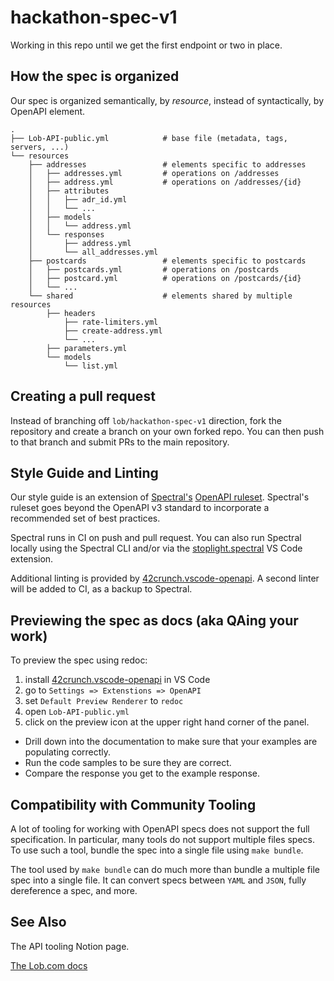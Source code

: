 # hackathon-spec-v1

Working in this repo until we get the first endpoint or two in place.

## How the spec is organized

Our spec is organized semantically, by *resource*, instead of syntactically, by OpenAPI element.

```
.
├── Lob-API-public.yml            # base file (metadata, tags, servers, ...)
└── resources
    ├── addresses                 # elements specific to addresses
    │   ├── addresses.yml         # operations on /addresses
    │   ├── address.yml           # operations on /addresses/{id}
    │   ├── attributes
    │   │   ├── adr_id.yml
    │   │   └── ...
    │   ├── models
    │   │   └── address.yml
    │   └── responses
    │       ├── address.yml
    │       └── all_addresses.yml
    ├── postcards                 # elements specific to postcards
    │   ├── postcards.yml         # operations on /postcards
    │   ├── postcard.yml          # operations on /postcards/{id}
    │   └── ...
    └── shared                    # elements shared by multiple resources
        ├── headers
            ├── rate-limiters.yml
            ├── create-address.yml
            └── ...
        ├── parameters.yml
        └── models
            └── list.yml
```

## Creating a pull request

Instead of branching off `lob/hackathon-spec-v1` direction, fork the repository and create a branch on your own forked repo. You can then push to that branch and submit PRs to the main repository.

## Style Guide and Linting

Our style guide is an extension of [Spectral's](https://meta.stoplight.io/docs/spectral/README.md) [OpenAPI ruleset](https://meta.stoplight.io/docs/spectral/docs/reference/openapi-rules.md). Spectral's ruleset goes beyond the OpenAPI v3 standard to incorporate a recommended set of best practices.

Spectral runs in CI on push and pull request. You can also run Spectral locally using the Spectral CLI and/or via the [stoplight.spectral](https://marketplace.visualstudio.com/items?itemName=stoplight.spectral) VS Code extension.

Additional linting is provided by [42crunch.vscode-openapi](https://github.com/42Crunch/vscode-openapi). A second linter will be added to CI, as a backup to Spectral.

## Previewing the spec as docs (aka QAing your work)

To preview the spec using redoc:
1. install [42crunch.vscode-openapi](https://github.com/42Crunch/vscode-openapi) in VS Code
2. go to `Settings => Extenstions => OpenAPI`
3. set `Default Preview Renderer` to `redoc`
4. open `Lob-API-public.yml`
5. click on the preview icon at the upper right hand corner of the panel.

* Drill down into the documentation to make sure that your examples are populating correctly.
* Run the code samples to be sure they are correct.
* Compare the response you get to the example response.

## Compatibility with Community Tooling

A lot of tooling for working with OpenAPI specs does not support the full specification. In particular, many tools do not support multiple files specs. To use such a tool, bundle the spec into a single file using `make bundle`.

The tool used by `make bundle` can do much more than bundle a multiple file spec into a single file. It can convert specs between `YAML` and `JSON`, fully dereference a spec, and more.

## See Also

The API tooling Notion page.

[The Lob.com docs](https://docs.lob.com/#addresses)
